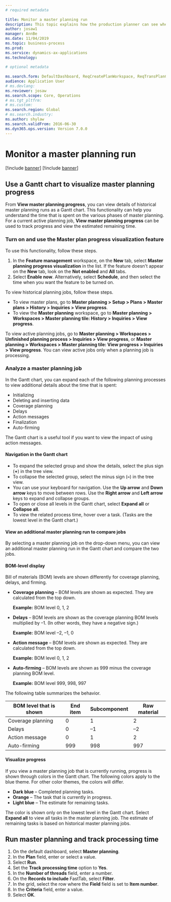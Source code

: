 ```yaml
--- 
# required metadata 
 
title: Monitor a master planning run
description: This topic explains how the production planner can see whether a master planning run is in progress. 
author: josaw1
manager: AnnBe 
ms.date: 11/04/2019
ms.topic: business-process 
ms.prod:  
ms.service: dynamics-ax-applications 
ms.technology:  
 
# optional metadata 
 
ms.search.form: DefaultDashboard, ReqCreatePlanWorkspace, ReqTransPlanCard, SysQueryForm, InventItemIdLookupSimple, ReqLog, ReqProcessTaskTrace
audience: Application User 
# ms.devlang:  
ms.reviewer: josaw
ms.search.scope: Core, Operations 
# ms.tgt_pltfrm:  
# ms.custom:  
ms.search.region: Global
# ms.search.industry: 
ms.author: shylaw
ms.search.validFrom: 2016-06-30 
ms.dyn365.ops.version: Version 7.0.0 
---
```


# Monitor a master planning run

[!include [banner](../../includes/banner.md)]
[!include [banner](../../includes/preview-banner.md)]

## Use a Gantt chart to visualize master planning progress

From **View master planning progress**, you can view details of historical master planning runs as a Gantt chart. This functionality can help you understand the time that is spent on the various phases of master planning. For a current active planning job, **View master planning progress** can be used to track progress and view the estimated remaining time.

### Turn on and use the Master plan progress visualization feature

To use this functionality, follow these steps.

1. In the **Feature management** workspace, on the **New** tab, select **Master planning progress visualization** in the list. If the feature doesn't appear on the **New** tab, look on the **Not enabled** and **All** tabs.
1. Select **Enable now**. Alternatively, select **Schedule**, and then select the time when you want the feature to be turned on.

To view historical planning jobs, follow these steps.

- To view master plans, go to **Master planning \> Setup \> Plans \> Master plans \> History \> Inquiries \> View progress**.
- To view the **Master planning** workspace, go to **Master planning \> Workspaces \> Master planning tile: History \> Inquiries \> View progress**.

To view active planning jobs, go to **Master planning \> Workspaces \> Unfinished planning process \> Inquiries \> View progress**, or **Master planning \> Workspaces \> Master planning tile: View progress \> Inquiries \> View progress**. You can view active jobs only when a planning job is processing.

### Analyze a master planning job

In the Gantt chart, you can expand each of the following planning processes to view additional details about the time that is spent:

- Initializing
- Deleting and inserting data
- Coverage planning
- Delays
- Action messages
- Finalization
- Auto-firming

The Gantt chart is a useful tool if you want to view the impact of using action messages.

#### Navigation in the Gantt chart

- To expand the selected group and show the details, select the plus sign (**+**) in the tree view.
- To collapse the selected group, select the minus sign (**–**) in the tree view.
- You can use your keyboard for navigation. Use the **Up arrow** and **Down arrow** keys to move between rows. Use the **Right arrow** and **Left arrow** keys to expand and collapse groups.
- To open or close all levels in the Gantt chart, select **Expand all** or **Collapse all**.
- To view the related process time, hover over a task. (Tasks are the lowest level in the Gantt chart.)

#### View an additional master planning run to compare jobs

By selecting a master planning job on the drop-down menu, you can view an additional master planning run in the Gantt chart and compare the two jobs.

#### BOM-level display

Bill of materials (BOM) levels are shown differently for coverage planning, delays, and firming.

- **Coverage planning** – BOM levels are shown as expected. They are calculated from the top down.

    **Example:** BOM level 0, 1, 2

- **Delays** – BOM levels are shown as the coverage planning BOM levels multiplied by –1. (In other words, they have a negative sign.)

    **Example:** BOM level –2, –1, 0

- **Action message** – BOM levels are shown as expected. They are calculated from the top down.

    **Example:** BOM level 0, 1, 2

- **Auto-firming** – BOM levels are shown as 999 minus the coverage planning BOM level.

    **Example:** BOM level 999, 998, 997

The following table summarizes the behavior.

| BOM level that is shown | End item | Subcomponent | Raw material |
|---|---|---|---|
| Coverage planning | 0 | 1 | 2 |
| Delays | 0 | –1 | –2 |
| Action message | 0 | 1 | 2 |
| Auto-firming | 999 | 998 | 997 |

#### Visualize progress

If you view a master planning job that is currently running, progress is shown through colors in the Gantt chart. The following colors apply to the blue theme. For other color themes, the colors will differ.

- **Dark blue** – Completed planning tasks.
- **Orange** – The task that is currently in progress.
- **Light blue** – The estimate for remaining tasks.

The color is shown only on the lowest level in the Gantt chart. Select **Expand all** to view all tasks in the master planning job. The estimate of remaining tasks is based on historical master planning jobs.

## Run master planning and track processing time

1. On the default dashboard, select **Master planning**.
1. In the **Plan** field, enter or select a value.
1. Select **Run**.
1. Set the **Track processing time** option to **Yes**.
1. In the **Number of threads** field, enter a number.
1. On the **Records to include** FastTab, select **Filter**.
1. In the grid, select the row where the **Field** field is set to **Item number**.
1. In the **Criteria** field, enter a value.
1. Select **OK**.

